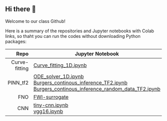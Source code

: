 ## Hi there 👋

Welcome to our class Github!

Here is a summary of the repositories and Jupyter notebooks with Colab links, so thaht you can run the codes without downloading Python packages:

| Repo | Jupyter Notebook |
|-----:|---------------|
|Curve-fitting|[Curve_fitting_1D.ipynb](https://github.com/GP248CME215/Curve-fitting/blob/main/Curve_fitting_1D.ipynb)|
|PINN_tf2|[ODE_solver_1D.ipynb](https://github.com/GP248CME215/PINN_tf2/blob/main/ODE_solver_1D.ipynb)<br />[Burgers_continous_inference_TF2.ipynb](https://github.com/GP248CME215/PINN_tf2/blob/main/Burgers_continuous_inference_TF2.ipynb)<br />[Burgers_continous_inference_random_data_TF2.ipynb](https://github.com/GP248CME215/PINN_tf2/blob/main/Burgers_continuous_inference_random_data_TF2.ipynb)|
|FNO|[FWI-surrogate](https://github.com/GP248CME215/Kaggle-2D-Elastic-Wave)
|CNN|[tiny-cnn.ipynb](https://github.com/GP248CME215/CNN/blob/main/tiny-cnn.ipynb)<br /> [vgg16.ipynb](https://github.com/GP248CME215/CNN/blob/main/vgg16.ipynb)|


